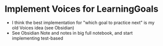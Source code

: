 # Implement Voices for LearningGoals

- I think the best implementation for "which goal to practice next" is my old Voices idea (see Obsidian)
- See Obsidian Note and notes in big full notebook, and start implementing test-based